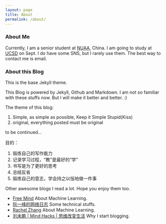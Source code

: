```yaml
---
layout: page
title: About
permalink: /about/
---
```


### About Me

Currently, I am a senior student at [NUAA](http://nuaa.edu.cn/nuaanew/), China. I am going to study at [UCSD](http://www.ucsd.edu) on Sept. I do have some SNS, but I rarely use them. The best way to contact me is email.


### About this Blog

This is the base Jekyll theme. 

This Blog is powered by Jekyll, Github and Markdown. I am not so familiar with these stuffs now. But I will make it better and better. :)

The theme of this blog:

1. Simple, as simple as possible, Keep it Simple Stupid(Kiss)
2. original, everything posted must be original

to be continued...


目的：

1. 锻炼自己的写作能力
2. 记录学习过程，“教”是最好的“学”
3. 书写是为了更好的思考
4. 总结反省
5. 锻炼自己的意志，学会持之以恒地做一件事

Other awesome blogs I read a lot. Hope you enjoy them too.

* [Free Mind](http://freemind.pluskid.org/machine-learning/softmax-vs-softmax-loss-numerical-stability/) About Machine Learning.
* [阮一峰的网络日志](http://www.ruanyifeng.com/blog/archives.html) Some technical stuffs.
* [Rachel Zhang](http://blog.csdn.net/abcjennifer) About Machine Learning.
* [刘未鹏 | Mind Hacks | 思维改变生活](http://mindhacks.cn/2009/02/15/why-you-should-start-blogging-now/) Why I start blogging.



